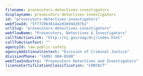 ```yaml
---
filename: prosecutors-detectives-investigators
displayname: prosecutors-detectives-investigators
id: "prosecutors-detectives-investigators"
webflowId: "5f772963614a2d1694d207b1"
urlSlug: "prosecutors-detectives-investigators"
webflowName: "Prosecutors, Detectives & Investigators"
callToActionLink: "http://nj.gov/oag/dcj/index.html"
callToActionText: ""
agencyId: law-public-safety
agencyAdditionalContext: "Division of Criminal Justice"
divisionPhone: "(609) 984-6500"
webflowIndustry: "Prosecutors Detectives and Investigators"
licenseCertificationClassification: "CONTACT"
---
```

